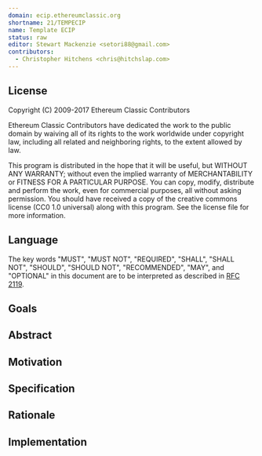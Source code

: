 ```yaml
---
domain: ecip.ethereumclassic.org
shortname: 21/TEMPECIP
name: Template ECIP
status: raw
editor: Stewart Mackenzie <setori88@gmail.com>
contributors:
  - Christopher Hitchens <chris@hitchslap.com>
---
```

<!---
You must change the above information otherwise links will break. Particularly `shortname`, `name` and `status`. Ensure the `shortname` matches the name in `SUMMARY.md`. Please read 2/COSS for more details on the process.
-->

## License

Copyright (C) 2009-2017  Ethereum Classic Contributors

Ethereum Classic Contributors have dedicated the work to the public domain by waiving all of its rights to the work worldwide under copyright law, including all related and neighboring rights, to the extent allowed by law.

This program is distributed in the hope that it will be useful,
but WITHOUT ANY WARRANTY; without even the implied warranty of
MERCHANTABILITY or FITNESS FOR A PARTICULAR PURPOSE.
You can copy, modify, distribute and perform the work, even for commercial
purposes, all without asking permission. You should have received a copy of
the creative commons license (CC0 1.0 universal) along with this program.
See the license file for more information.

## Language

The key words "MUST", "MUST NOT", "REQUIRED", "SHALL", "SHALL NOT", "SHOULD", "SHOULD NOT", "RECOMMENDED", "MAY", and "OPTIONAL" in this document are to be interpreted as described in [RFC 2119](http://tools.ietf.org/html/rfc2119).

## Goals

## Abstract

## Motivation

## Specification

## Rationale

## Implementation
